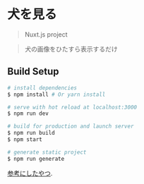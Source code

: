 # 犬を見る

> Nuxt.js project

> 犬の画像をひたすら表示するだけ

## Build Setup

``` bash
# install dependencies
$ npm install # Or yarn install

# serve with hot reload at localhost:3000
$ npm run dev

# build for production and launch server
$ npm run build
$ npm start

# generate static project
$ npm run generate
```


[参考にしたやつ](https://luftgarden.work/tut-nuxt-dog-part1/).

